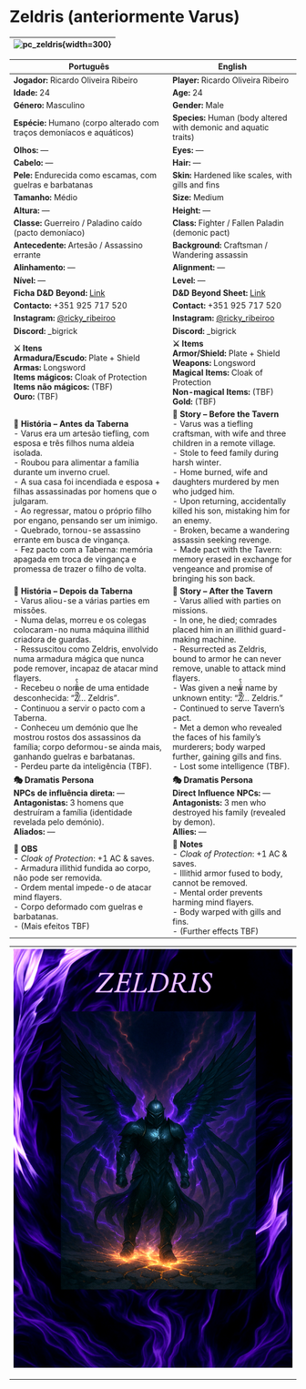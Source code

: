 ﻿# Zeldris (anteriormente Varus)

| ![pc_zeldris](assets/pc/pc_zeldris.png){width=300} |
| ------------------------ |

| Português | English |
| --------- | ------- |
| **Jogador:** Ricardo Oliveira Ribeiro | **Player:** Ricardo Oliveira Ribeiro |
| **Idade:** 24 | **Age:** 24 |
| **Género:** Masculino | **Gender:** Male |
| **Espécie:** Humano (corpo alterado com traços demoníacos e aquáticos) | **Species:** Human (body altered with demonic and aquatic traits) |
| **Olhos:** — | **Eyes:** — |
| **Cabelo:** — | **Hair:** — |
| **Pele:** Endurecida como escamas, com guelras e barbatanas | **Skin:** Hardened like scales, with gills and fins |
| **Tamanho:** Médio | **Size:** Medium |
| **Altura:** — | **Height:** — |
| **Classe:** Guerreiro / Paladino caído (pacto demoníaco) | **Class:** Fighter / Fallen Paladin (demonic pact) |
| **Antecedente:** Artesão / Assassino errante | **Background:** Craftsman / Wandering assassin |
| **Alinhamento:** — | **Alignment:** — |
| **Nível:** — | **Level:** — |
| **Ficha D&D Beyond:** [Link](https://www.dndbeyond.com/characters/143891578/GTjlb2) | **D&D Beyond Sheet:** [Link](https://www.dndbeyond.com/characters/143891578/GTjlb2) |
| **Contacto:** +351 925 717 520 | **Contact:** +351 925 717 520 |
| **Instagram:** [@ricky_ribeiroo](https://www.instagram.com/ricky_ribeiroo) | **Instagram:** [@ricky_ribeiroo](https://www.instagram.com/ricky_ribeiroo) |
| **Discord:** _bigrick | **Discord:** _bigrick |
| **⚔️ Itens**<br>**Armadura/Escudo:** Plate + Shield<br>**Armas:** Longsword<br>**Items mágicos:** Cloak of Protection<br>**Items não mágicos:** (TBF)<br>**Ouro:** (TBF) | **⚔️ Items**<br>**Armor/Shield:** Plate + Shield<br>**Weapons:** Longsword<br>**Magical Items:** Cloak of Protection<br>**Non-magical Items:** (TBF)<br>**Gold:** (TBF) |
| **📖 História – Antes da Taberna**<br>- Varus era um artesão tiefling, com esposa e três filhos numa aldeia isolada.<br>- Roubou para alimentar a família durante um inverno cruel.<br>- A sua casa foi incendiada e esposa + filhas assassinadas por homens que o julgaram.<br>- Ao regressar, matou o próprio filho por engano, pensando ser um inimigo.<br>- Quebrado, tornou-se assassino errante em busca de vingança.<br>- Fez pacto com a Taberna: memória apagada em troca de vingança e promessa de trazer o filho de volta. | **📖 Story – Before the Tavern**<br>- Varus was a tiefling craftsman, with wife and three children in a remote village.<br>- Stole to feed family during harsh winter.<br>- Home burned, wife and daughters murdered by men who judged him.<br>- Upon returning, accidentally killed his son, mistaking him for an enemy.<br>- Broken, became a wandering assassin seeking revenge.<br>- Made pact with the Tavern: memory erased in exchange for vengeance and promise of bringing his son back. |
| **📖 História – Depois da Taberna**<br>- Varus aliou-se a várias parties em missões.<br>- Numa delas, morreu e os colegas colocaram-no numa máquina illithid criadora de guardas.<br>- Ressuscitou como Zeldris, envolvido numa armadura mágica que nunca pode remover, incapaz de atacar mind flayers.<br>- Recebeu o nome de uma entidade desconhecida: “Z̸͂̋̿̉̋́̀̑̚͘… Zeldris”.<br>- Continuou a servir o pacto com a Taberna.<br>- Conheceu um demónio que lhe mostrou rostos dos assassinos da família; corpo deformou-se ainda mais, ganhando guelras e barbatanas.<br>- Perdeu parte da inteligência (TBF). | **📖 Story – After the Tavern**<br>- Varus allied with parties on missions.<br>- In one, he died; comrades placed him in an illithid guard-making machine.<br>- Resurrected as Zeldris, bound to armor he can never remove, unable to attack mind flayers.<br>- Was given a new name by unknown entity: “Z̸͂̋̿̉̋́̀̑̚͘… Zeldris.”<br>- Continued to serve Tavern’s pact.<br>- Met a demon who revealed the faces of his family’s murderers; body warped further, gaining gills and fins.<br>- Lost some intelligence (TBF). |
| **🎭 Dramatis Persona**<br>**NPCs de influência direta:** —<br>**Antagonistas:** 3 homens que destruíram a família (identidade revelada pelo demónio).<br>**Aliados:** — | **🎭 Dramatis Persona**<br>**Direct Influence NPCs:** —<br>**Antagonists:** 3 men who destroyed his family (revealed by demon).<br>**Allies:** — |
| **🔮 OBS**<br>- *Cloak of Protection*: +1 AC & saves.<br>- Armadura illithid fundida ao corpo, não pode ser removida.<br>- Ordem mental impede-o de atacar mind flayers.<br>- Corpo deformado com guelras e barbatanas.<br>- (Mais efeitos TBF) | **🔮 Notes**<br>- *Cloak of Protection*: +1 AC & saves.<br>- Illithid armor fused to body, cannot be removed.<br>- Mental order prevents harming mind flayers.<br>- Body warped with gills and fins.<br>- (Further effects TBF) |

| <img src="pc_zeldris.png"/>|
| --------------------------------------------------------------------------------------------------------------------------------------------------- |


---


















